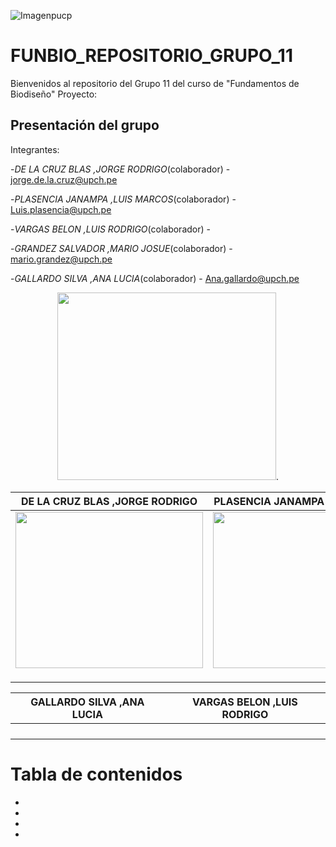 
![Imagenpucp](https://camo.githubusercontent.com/e13e635ffa86ffb76d5cf33cb50e97af1b06a26de7fbd265e94df071cb0f1f16/68747470733a2f2f692e706f7374696d672e63632f58594c3947584d522f707563702e706e67)

# FUNBIO_REPOSITORIO_GRUPO_11

Bienvenidos al repositorio del Grupo 11 del curso de "Fundamentos de Biodiseño"
Proyecto:

## Presentación del grupo

Integrantes:

-*DE LA CRUZ BLAS ,JORGE RODRIGO*(colaborador) - <jorge.de.la.cruz@upch.pe>

-*PLASENCIA JANAMPA ,LUIS MARCOS*(colaborador) - <Luis.plasencia@upch.pe>

-*VARGAS BELON ,LUIS RODRIGO*(colaborador) -

-*GRANDEZ SALVADOR ,MARIO JOSUE*(colaborador) - <mario.grandez@upch.pe>

-*GALLARDO SILVA ,ANA LUCIA*(colaborador) -
<Ana.gallardo@upch.pe>
<center><img src="https://assets.mofoprod.net/network/images/pasted_image_0.original.png " width="350" height="300">.</center>


|  DE LA CRUZ BLAS ,JORGE RODRIGO | PLASENCIA JANAMPA ,LUIS MARCOS  | GRANDEZ SALVADOR ,MARIO JOSUE  |
|:-:|---|---|
|  <img src="https://github.com/user-attachments/assets/d8d080bc-f2cf-4fcb-abe7-4e7a255dae01" width="300" height="250">   | <img src="https://github.com/user-attachments/assets/94acfd12-bd76-4f86-9d97-25d84f5af3a0" width="300" height="250">  |   <img src="https://github.com/user-attachments/assets/5a030d0a-17fa-4ba0-9b35-f020fb453e33" width="300" height="250">      |
|   |   |   |
|   |   |   |
|   |   |   |

| GALLARDO SILVA ,ANA LUCIA | VARGAS BELON ,LUIS RODRIGO  |
|:-:|---|
|   |   |
|   |   |
|   |   |
|   |   |















# Tabla de contenidos

*

*

*

*

